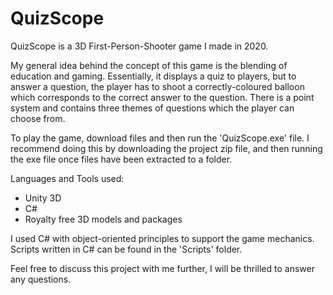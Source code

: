 # QuizScope
QuizScope is a 3D First-Person-Shooter game I made in 2020.

My general idea behind the concept of this game is the blending of education and gaming. Essentially, it displays a quiz to players, but to answer a question, the player has to shoot a correctly-coloured balloon which corresponds to the correct answer to the question. There is a point system and contains three themes of questions which the player can choose from.

To play the game, download files and then run the 'QuizScope.exe' file. I recommend doing this by downloading the project zip file, and then running the exe file once files have been extracted to a folder.

Languages and Tools used:
- Unity 3D
- C#
- Royalty free 3D models and packages

I used C# with object-oriented principles to support the game mechanics. Scripts written in C# can be found in the 'Scripts' folder.

Feel free to discuss this project with me further, I will be thrilled to answer any questions.
